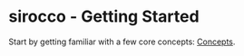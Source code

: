 # sirocco - Getting Started

Start by getting familiar with a few core concepts: [Concepts](./concepts.md).
